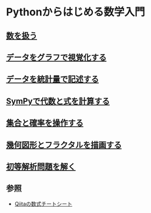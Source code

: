 # Pythonからはじめる数学入門

## [数を扱う](./1/README_.md)
## [データをグラフで視覚化する](./2/README.md)
## [データを統計量で記述する](./3/README.md)
## [SymPyで代数と式を計算する](./4/README.md)
## [集合と確率を操作する](./5/README.md)
## [幾何図形とフラクタルを描画する](./6/README.md)
## [初等解析問題を解く](./7/README.md)

## 参照
+ [Qiitaの数式チートシート](http://qiita.com/PlanetMeron/items/63ac58898541cbe81ada#%E3%82%AE%E3%83%AA%E3%82%B7%E3%83%A3%E6%96%87%E5%AD%97)
